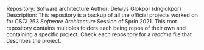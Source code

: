 Repository: Sofware architecture
Author: Delwys Glokpor (dnglokpor)
Description:
This repository is a backup of all the official projects worked on for CSCI 263 *Software Architecture* Session of Sprin 2021. This root repository contains multiples folders each being repos of their own and containing a specific project. Check each repository for a *readme* file that describes the project.
